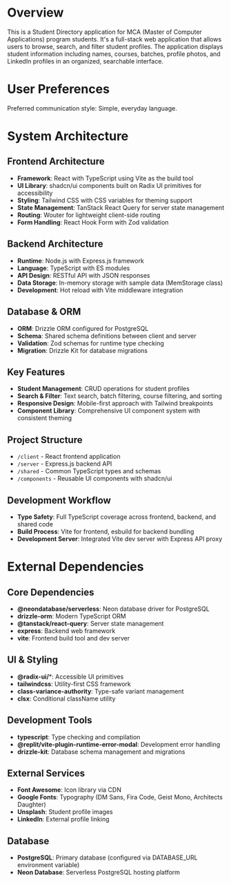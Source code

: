 # Overview

This is a Student Directory application for MCA (Master of Computer Applications) program students. It's a full-stack web application that allows users to browse, search, and filter student profiles. The application displays student information including names, courses, batches, profile photos, and LinkedIn profiles in an organized, searchable interface.

# User Preferences

Preferred communication style: Simple, everyday language.

# System Architecture

## Frontend Architecture
- **Framework**: React with TypeScript using Vite as the build tool
- **UI Library**: shadcn/ui components built on Radix UI primitives for accessibility
- **Styling**: Tailwind CSS with CSS variables for theming support
- **State Management**: TanStack React Query for server state management
- **Routing**: Wouter for lightweight client-side routing
- **Form Handling**: React Hook Form with Zod validation

## Backend Architecture
- **Runtime**: Node.js with Express.js framework
- **Language**: TypeScript with ES modules
- **API Design**: RESTful API with JSON responses
- **Data Storage**: In-memory storage with sample data (MemStorage class)
- **Development**: Hot reload with Vite middleware integration

## Database & ORM
- **ORM**: Drizzle ORM configured for PostgreSQL
- **Schema**: Shared schema definitions between client and server
- **Validation**: Zod schemas for runtime type checking
- **Migration**: Drizzle Kit for database migrations

## Key Features
- **Student Management**: CRUD operations for student profiles
- **Search & Filter**: Text search, batch filtering, course filtering, and sorting
- **Responsive Design**: Mobile-first approach with Tailwind breakpoints
- **Component Library**: Comprehensive UI component system with consistent theming

## Project Structure
- `/client` - React frontend application
- `/server` - Express.js backend API
- `/shared` - Common TypeScript types and schemas
- `/components` - Reusable UI components with shadcn/ui

## Development Workflow
- **Type Safety**: Full TypeScript coverage across frontend, backend, and shared code
- **Build Process**: Vite for frontend, esbuild for backend bundling
- **Development Server**: Integrated Vite dev server with Express API proxy

# External Dependencies

## Core Dependencies
- **@neondatabase/serverless**: Neon database driver for PostgreSQL
- **drizzle-orm**: Modern TypeScript ORM
- **@tanstack/react-query**: Server state management
- **express**: Backend web framework
- **vite**: Frontend build tool and dev server

## UI & Styling
- **@radix-ui/***: Accessible UI primitives
- **tailwindcss**: Utility-first CSS framework
- **class-variance-authority**: Type-safe variant management
- **clsx**: Conditional className utility

## Development Tools
- **typescript**: Type checking and compilation
- **@replit/vite-plugin-runtime-error-modal**: Development error handling
- **drizzle-kit**: Database schema management and migrations

## External Services
- **Font Awesome**: Icon library via CDN
- **Google Fonts**: Typography (DM Sans, Fira Code, Geist Mono, Architects Daughter)
- **Unsplash**: Student profile images
- **LinkedIn**: External profile linking

## Database
- **PostgreSQL**: Primary database (configured via DATABASE_URL environment variable)
- **Neon Database**: Serverless PostgreSQL hosting platform